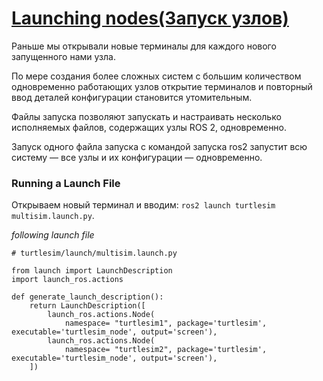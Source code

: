 # [Launching nodes(Запуск узлов)](https://docs.ros.org/en/rolling/Tutorials/Beginner-CLI-Tools/Launching-Multiple-Nodes/Launching-Multiple-Nodes.html)

Раньше мы открывали новые терминалы для каждого нового запущенного нами узла. 

По мере создания более сложных систем с большим количеством одновременно работающих узлов открытие терминалов и повторный ввод деталей конфигурации становится утомительным.

Файлы запуска позволяют запускать и настраивать несколько исполняемых файлов, содержащих узлы ROS 2, одновременно.

Запуск одного файла запуска с командой запуска ros2 запустит всю систему — все узлы и их конфигурации — одновременно.

### Running a Launch File
Открываем новый терминал и вводим: `ros2 launch turtlesim multisim.launch.py`.

*following launch file*
```
# turtlesim/launch/multisim.launch.py

from launch import LaunchDescription
import launch_ros.actions

def generate_launch_description():
    return LaunchDescription([
        launch_ros.actions.Node(
            namespace= "turtlesim1", package='turtlesim', executable='turtlesim_node', output='screen'),
        launch_ros.actions.Node(
            namespace= "turtlesim2", package='turtlesim', executable='turtlesim_node', output='screen'),
    ])
```
